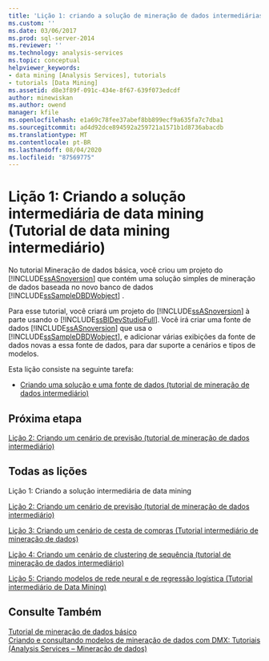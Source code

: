 ```yaml
---
title: 'Lição 1: criando a solução de mineração de dados intermediárias (tutorial de mineração de dados intermediário) | Microsoft Docs'
ms.custom: ''
ms.date: 03/06/2017
ms.prod: sql-server-2014
ms.reviewer: ''
ms.technology: analysis-services
ms.topic: conceptual
helpviewer_keywords:
- data mining [Analysis Services], tutorials
- tutorials [Data Mining]
ms.assetid: d8e3f89f-091c-434e-8f67-639f073edcdf
author: minewiskan
ms.author: owend
manager: kfile
ms.openlocfilehash: e1a69c78fee37abef8bb899ecf9a635fa7c7dba1
ms.sourcegitcommit: ad4d92dce894592a259721a1571b1d8736abacdb
ms.translationtype: MT
ms.contentlocale: pt-BR
ms.lasthandoff: 08/04/2020
ms.locfileid: "87569775"
---
```

# <a name="lesson-1-creating-the-intermediate-data-mining-solution-intermediate-data-mining-tutorial"></a>Lição 1: Criando a solução intermediária de data mining (Tutorial de data mining intermediário)
  No tutorial Mineração de dados básica, você criou um projeto do [!INCLUDE[ssASnoversion](../includes/ssasnoversion-md.md)] que contém uma solução simples de mineração de dados baseada no novo banco de dados [!INCLUDE[ssSampleDBDWobject](../includes/sssampledbdwobject-md.md)] .  
  
 Para esse tutorial, você criará um projeto do [!INCLUDE[ssASnoversion](../includes/ssasnoversion-md.md)] à parte usando o [!INCLUDE[ssBIDevStudioFull](../includes/ssbidevstudiofull-md.md)]. Você irá criar uma fonte de dados [!INCLUDE[ssASnoversion](../includes/ssasnoversion-md.md)] que usa o [!INCLUDE[ssSampleDBDWobject](../includes/sssampledbdwobject-md.md)], e adicionar várias exibições da fonte de dados novas a essa fonte de dados, para dar suporte a cenários e tipos de modelos.  
  
 Esta lição consiste na seguinte tarefa:  
  
-   [Criando uma solução e uma fonte de dados &#40;tutorial de mineração de dados intermediário&#41;](../../2014/tutorials/creating-a-solution-and-data-source-intermediate-data-mining-tutorial.md)  
  
## <a name="next-step"></a>Próxima etapa  
 [Lição 2: Criando um cenário de previsão &#40;tutorial de mineração de dados intermediário&#41;](../../2014/tutorials/lesson-2-building-a-forecasting-scenario-intermediate-data-mining-tutorial.md)  
  
## <a name="all-lessons"></a>Todas as lições  
 Lição 1: Criando a solução intermediária de data mining  
  
 [Lição 2: Criando um cenário de previsão &#40;tutorial de mineração de dados intermediário&#41;](../../2014/tutorials/lesson-2-building-a-forecasting-scenario-intermediate-data-mining-tutorial.md)  
  
 [Lição 3: Criando um cenário de cesta de compras &#40;Tutorial intermediário de mineração de dados&#41;](../../2014/tutorials/lesson-3-building-a-market-basket-scenario-intermediate-data-mining-tutorial.md)  
  
 [Lição 4: Criando um cenário de clustering de sequência &#40;tutorial de mineração de dados intermediário&#41;](../../2014/tutorials/lesson-4-build-sequence-clustering-scenario-intermediate-data-mining.md)  
  
 [Lição 5: Criando modelos de rede neural e de regressão logística &#40;Tutorial intermediário de Data Mining&#41;](../../2014/tutorials/lesson-5-build-models-intermediate-data-mining-tutorial.md)  
  
## <a name="see-also"></a>Consulte Também  
 [Tutorial de mineração de dados básico](../../2014/tutorials/basic-data-mining-tutorial.md)   
 [Criando e consultando modelos de mineração de dados com DMX: Tutoriais &#40;Analysis Services – Mineração de dados&#41;](../../2014/tutorials/create-query-data-mining-models-dmx-tutorials.md)  
  
  
